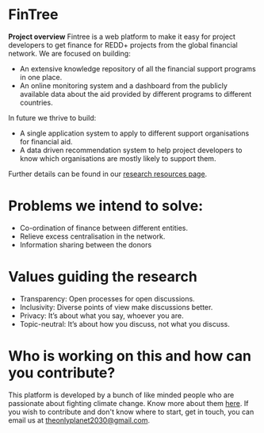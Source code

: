 # FinTree

**Project overview** Fintree is a web platform to make it easy for project developers to get finance for REDD+ projects from the global financial network. We are focused on building:

* An extensive knowledge repository of all the financial support programs in one place.
* An online monitoring system and a dashboard from the publicly available data about the aid provided by different programs to different countries.

In future we thrive to build:

* A single application system to apply to different support organisations for financial aid.
* A data driven recommendation system to help project developers to know which organisations are mostly likely to support them.

Further details can be found in our [research resources page](research.md).

# Problems we intend to solve:

* Co-ordination of finance between different entities.
* Relieve excess centralisation in the network.
* Information sharing between the donors


# Values guiding the research

* Transparency: Open processes for open discussions.
* Inclusivity: Diverse points of view make discussions better.
* Privacy: It’s about what you say, whoever you are.
* Topic-neutral: It’s about how you discuss, not what you discuss.

# Who is working on this and how can you contribute?

This platform is developed by a bunch of like minded people who are passionate about fighting climate change. Know more about them [here](about.md).
If you wish to contribute and don't know where to start, get in touch, you can email us at [theonlyplanet2030@gmail.com](mailto:theonlyplanet2020@gmail.com).
